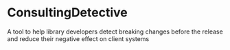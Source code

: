 # ConsultingDetective
A tool to help library developers detect breaking changes before the release and reduce their negative effect on client systems
